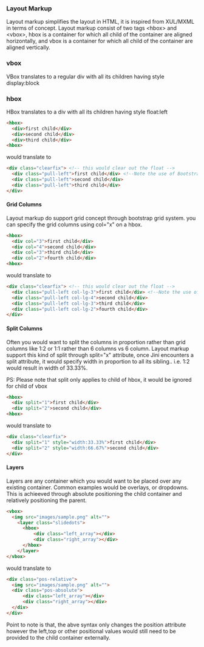 ### Layout Markup

Layout markup simplifies the layout in HTML, it is inspired from XUL/MXML in terms of concept. Layout markup consist of two
tags &lt;hbox&gt; and &lt;vbox&gt;, hbox is a container for which all child of the container are aligned horizontally, and vbox is a container
for which all child of the container are aligned vertically. 


### vbox

VBox translates to a regular div with all its children having style display:block

### hbox

HBox translates to a div with all its children having style float:left

```html
<hbox>
  <div>first child</div>
  <div>second child</div>
  <div>third child</div>
<hbox>
```

would translate to 

```html
<div class="clearfix"> <!-- this would clear out the float -->
  <div class="pull-left">first child</div> <!--Note the use of Bootstrap style -->
  <div class="pull-left">second child</div>
  <div class="pull-left">third child</div>
</div>
```

#### Grid Columns

Layout markup do support grid concept through bootstrap grid system. you can specify the grid columns using col="x" on a hbox.

```html
<hbox>
  <div col="3">first child</div>
  <div col="4">second child</div>
  <div col="3">third child</div>
  <div col="2">fourth child</div>
<hbox>
```

would translate to 

```html
<div class="clearfix"> <!-- this would clear out the float -->
  <div class="pull-left col-lg-3">first child</div> <!--Note the use of Bootstrap style -->
  <div class="pull-left col-lg-4">second child</div>
  <div class="pull-left col-lg-3">third child</div>
  <div class="pull-left col-lg-2">fourth child</div>
</div>
```


#### Split Columns

Often you would want to split the columns in proportion rather than grid columns like 1:2 or 1:1 rather than 6 columns vs 6 column. Layout markup support this kind of split through split="x" attribute, once Jini encounters a split attribute, it would specify width in proportion to all its sibling.. i.e. 1:2 would result in width of 33.33%.

PS: Please note that split only applies to child of hbox, it would be ignored for child of vbox

```html
<hbox>
  <div split="1">first child</div>
  <div split="2">second child</div>
<hbox>
```

would translate to 

```html
<div class="clearfix"> 
  <div split="1" style="width:33.33%">first child</div>
  <div split="2" style="width:66.67%">second child</div>
</div>
```


#### Layers

Layers are any container which you would want to be placed over any existing container. Common examples would be overlays, or dropdowns. This is achieeved through absolute positioning the child container and relatively positioning the parent. 


```html
<vbox>
  <img src="images/sample.png" alt="">
    <layer class="slidedots">
      <hbox>
          <div class="left_array"></div>
          <div class="right_array"></div>
      </hbox>
    </layer>
</vbox>
```

would translate to 

```html
<div class="pos-relative">
  <img src="images/sample.png" alt="">
  <div class="pos-absolute">
      <div class="left_array"></div>
      <div class="right_array"></div>
  </div>
</div>
```

Point to note is that, the abve syntax only changes the position attribute however the left,top or other positional values would still need to be provided to the child container externally.
